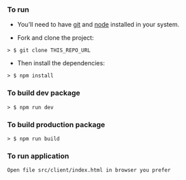 ### To run

* You'll need to have [git](https://git-scm.com/) and [node](https://nodejs.org/en/) installed in your system.

* Fork and clone the project:

```
> $ git clone THIS_REPO_URL
```

* Then install the dependencies:

```
> $ npm install
```

### To build dev package

```
> $ npm run dev
```

### To build production package

```
> $ npm run build
```

### To run application

```
Open file src/client/index.html in browser you prefer
```
